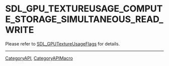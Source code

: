 # SDL_GPU_TEXTUREUSAGE_COMPUTE_STORAGE_SIMULTANEOUS_READ_WRITE

Please refer to [SDL_GPUTextureUsageFlags](SDL_GPUTextureUsageFlags) for details.

----
[CategoryAPI](CategoryAPI), [CategoryAPIMacro](CategoryAPIMacro)

